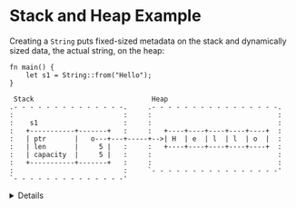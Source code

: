 # Stack and Heap Example

Creating a `String` puts fixed-sized metadata on the stack and dynamically sized
data, the actual string, on the heap:

```rust,editable
fn main() {
    let s1 = String::from("Hello");
}
```

```bob
 Stack                             Heap
.- - - - - - - - - - - - - -.     .- - - - - - - - - - - - - - - -.
:                           :     :                               :
:    s1                     :     :                               :
:   +-----------+-------+   :     :   +----+----+----+----+----+  :
:   | ptr       |   o---+---+-----+-->| H  | e  | l  | l  | o  |  :
:   | len       |     5 |   :     :   +----+----+----+----+----+  :
:   | capacity  |     5 |   :     :                               :
:   +-----------+-------+   :     :                               :
:                           :     `- - - - - - - - - - - - - - - -'
`- - - - - - - - - - - - - -'
```

<details>

* Mention that a `String` is backed by a `Vec`, so it has a capacity and length and can grow if mutable via reallocation on the heap.

* If students ask about it, you can mention that the underlying memory is heap allocated using the [System Allocator] and custom allocators can be implemented using the [Allocator API]

## More to Explore

We can inspect the memory layout with `unsafe` Rust. However, you should point
out that this is rightfully unsafe!

```rust,editable
fn main() {
    let mut s1 = String::from("Hello");
    s1.push(' ');
    s1.push_str("world");
    // DON'T DO THIS AT HOME! For educational purposes only.
    // String provides no guarantees about its layout, so this could lead to
    // undefined behavior.
    unsafe {
        let (ptr, capacity, len): (usize, usize, usize) = std::mem::transmute(s1);
        println!("ptr = {ptr:#x}, len = {len}, capacity = {capacity}");
    }
}
```

</details>

[System Allocator]: https://doc.rust-lang.org/std/alloc/struct.System.html
[Allocator API]: https://doc.rust-lang.org/std/alloc/index.html
